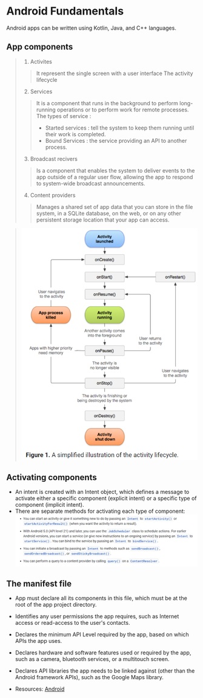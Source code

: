 # Android Fundamentals
Android apps can be written using Kotlin, Java, and C++ languages.  
  
## App components 
>1. Activites  
>>It represent the single screen with a user interface
>> The activity lifecycle 
>2. Services  
>> It is a component that runs in the background to perform long-running operations or to perform work for remote processes.  
>> The types of service : 
>> * Started services : tell the system to keep them running until their work is completed.    
>> * Bound Services : the service providing an API to another process.  
>3. Broadcast recivers  
>> Is a component that enables the system to deliver events to the app outside of a regular user flow, allowing the app to respond to system-wide broadcast announcements.  
>4. Content providers  
>> Manages a shared set of app data that you can store in the file system, in a SQLite database, on the web, or on any other persistent storage location that your app can access.  

>![activity](./Android/activity.PNG)  
  
## Activating components 
* An intent is created with an Intent object, which defines a message to activate either a specific component (explicit intent) or a specific type of component (implicit intent).  
* There are separate methods for activating each type of component:  
![intent](./Android/intent.PNG)  
  
## The manifest file
* App must declare all its components in this file, which must be at the root of the app project directory.  
* Identifies any user permissions the app requires, such as Internet access or read-access to the user's contacts.  
* Declares the minimum API Level required by the app, based on which APIs the app uses.  
* Declares hardware and software features used or required by the app, such as a camera, bluetooth services, or a multitouch screen.   
* Declares API libraries the app needs to be linked against (other than the Android framework APIs), such as the Google Maps library.  
  
* Resources: [Android](https://developer.android.com/guide/components/fundamentals)    